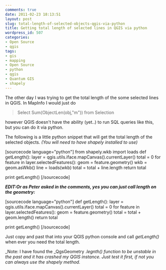 ```yaml
---
comments: true
date: 2011-02-23 18:13:51
layout: post
slug: total-length-of-selected-objects-qgis-via-python
title: Getting total length of selected lines in QGIS via python
wordpress_id: 507
categories:
- Open Source
- qgis
tags:
- gis
- mapping
- Open Source
- python
- qgis
- Quantum GIS
- shapely
---
```


The other day I was trying to get the total length of the some selected lines in QGIS.  In MapInfo I would just do


> Select Sum(ObjectLen(obj,"m")) from Selection


however QGIS doesn't have the ability (yet..) to run SQL queries like this, but you can do it via python.

The following is a little python snippet that will get the total length of the selected objects. _(You will need to have shapely installed to use)_

[sourcecode language="python"]
from shapely.wkb import loads
def getLength():
    layer = qgis.utils.iface.mapCanvas().currentLayer()
    total = 0
    for feature in layer.selectedFeatures():
        geom = feature.geometry()
        wkb = geom.asWkb()
        line = loads(wkb)
        total = total + line.length
    return total

print getLength()
[/sourcecode]

_**EDIT:Or as Peter asked in the comments, yes you can just call length on the geometry:**_

[sourcecode language="python"]
def getLength():
    layer = qgis.utils.iface.mapCanvas().currentLayer()
    total = 0
    for feature in layer.selectedFeatures():
        geom = feature.geometry()
        total = total + geom.length()
    return total

print getLength()
[/sourcecode]

Just copy and past that into your QGIS python console and call _getLength()_ when ever you need the total length.

_Note: I have found the _QgsGeometry ._legnth() function to be unstable in the past and it has crashed my QGIS instance. Just test it first, if not you can always use the shapely method._
